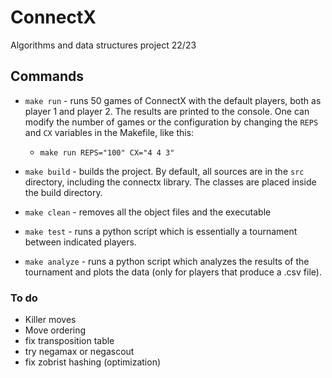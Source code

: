 # ConnectX

Algorithms and data structures project 22/23

## Commands

- `make run` - runs 50 games of ConnectX with the default players, both as player 1 and player 2. The results are printed to the console. One can modify the number of games or the configuration by changing the `REPS` and  `CX` variables in the Makefile, like this:
  - `make run REPS="100" CX="4 4 3"`  

- `make build` - builds the project. By default, all sources are in the `src` directory, including the connectx library. The classes are placed inside the build directory.
- `make clean` - removes all the object files and the executable
- `make test` - runs a python script which is essentially a tournament between indicated players.  
- `make analyze` - runs a python script which analyzes the results of the tournament and plots the data (only for players that produce a .csv file).  

### To do

- Killer moves
- Move ordering
- fix transposition table
- try negamax or negascout
- fix zobrist hashing (optimization)
